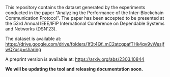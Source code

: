 This repository contains the dataset generated by the experiments conducted in the paper "Analyzing the Performance of the Inter-Blockchain Communication Protocol". The paper has been accepted to be presented at the 53rd Annual IEEE/IFIP International Conference on Dependable Systems and Networks (DSN'23).

The dataset is available at: https://drive.google.com/drive/folders/1f3t4Qf_mC2atcgpafTHk4qv9vWesjfwQ?usp=sharing

A preprint version is available at: https://arxiv.org/abs/2303.10844

**We will be updating the tool and releasing documentation soon.**

